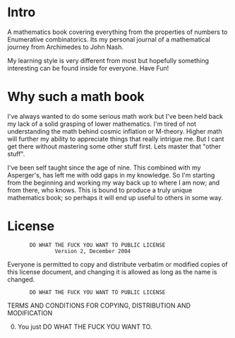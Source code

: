 # Intro

A mathematics book covering everything from the properties of numbers to Enumerative combinatorics. Its my personal journal
of a mathematical journey from Archimedes to John Nash.

My learning style is very different from most but hopefully something interesting can be found inside for everyone. Have
Fun!

# Why such a math book

I've always wanted to do some serious math work but I've been held back my lack of a solid grasping of lower mathematics.
I'm tired of not understanding the math behind cosmic inflation or M-theory. Higher math will further my ability to
appreciate things that really intrigue me. But I cant get there without mastering some other stuff first. Lets master that
"other stuff".

I've been self taught since the age of nine. This combined with my Asperger's, has left me with odd gaps in my knowledge. So
I'm starting from the beginning and working my way back up to where I am now; and from there, who knows. This is bound to
produce a truly unique mathematics book; so perhaps it will end up useful to others in some way.

# License

           DO WHAT THE FUCK YOU WANT TO PUBLIC LICENSE 
                   Version 2, December 2004 

Everyone is permitted to copy and distribute verbatim or modified 
copies of this license document, and changing it is allowed as long 
as the name is changed. 

           DO WHAT THE FUCK YOU WANT TO PUBLIC LICENSE 
  TERMS AND CONDITIONS FOR COPYING, DISTRIBUTION AND MODIFICATION 

 0. You just DO WHAT THE FUCK YOU WANT TO.